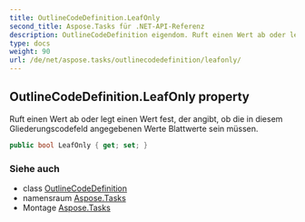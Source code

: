 ```yaml
---
title: OutlineCodeDefinition.LeafOnly
second_title: Aspose.Tasks für .NET-API-Referenz
description: OutlineCodeDefinition eigendom. Ruft einen Wert ab oder legt einen Wert fest der angibt ob die in diesem Gliederungscodefeld angegebenen Werte Blattwerte sein müssen.
type: docs
weight: 90
url: /de/net/aspose.tasks/outlinecodedefinition/leafonly/
---
```

## OutlineCodeDefinition.LeafOnly property

Ruft einen Wert ab oder legt einen Wert fest, der angibt, ob die in diesem Gliederungscodefeld angegebenen Werte Blattwerte sein müssen.

```csharp
public bool LeafOnly { get; set; }
```

### Siehe auch

* class [OutlineCodeDefinition](../)
* namensraum [Aspose.Tasks](../../outlinecodedefinition/)
* Montage [Aspose.Tasks](../../../)


